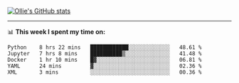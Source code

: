 <!--
**icedpanda/icedpanda** is a ✨ _special_ ✨ repository because its `README.md` (this file) appears on your GitHub profile.

Here are some ideas to get you started:

- 🔭 I’m currently working on ...
- 🌱 I’m currently learning ...
- 👯 I’m looking to collaborate on ...
- 🤔 I’m looking for help with ...
- 💬 Ask me about ...
- 📫 How to reach me: ...
- 😄 Pronouns: ...
- ⚡ Fun fact: ...
-->
[![Ollie's GitHub stats](https://github-readme-stats.vercel.app/api?username=icedpanda&count_private=true&show_icons=true&hide=prs)](https://github.com/icedpanda)

---
📊 **This week I spent my time on:**
<!--START_SECTION:waka-->
```text
Python    8 hrs 22 mins   ████████████░░░░░░░░░░░░░   48.61 % 
Jupyter   7 hrs 8 mins    ██████████▒░░░░░░░░░░░░░░   41.48 % 
Docker    1 hr 10 mins    █▓░░░░░░░░░░░░░░░░░░░░░░░   06.81 % 
YAML      24 mins         ▓░░░░░░░░░░░░░░░░░░░░░░░░   02.36 % 
XML       3 mins          ░░░░░░░░░░░░░░░░░░░░░░░░░   00.36 % 
```
<!--END_SECTION:waka-->

